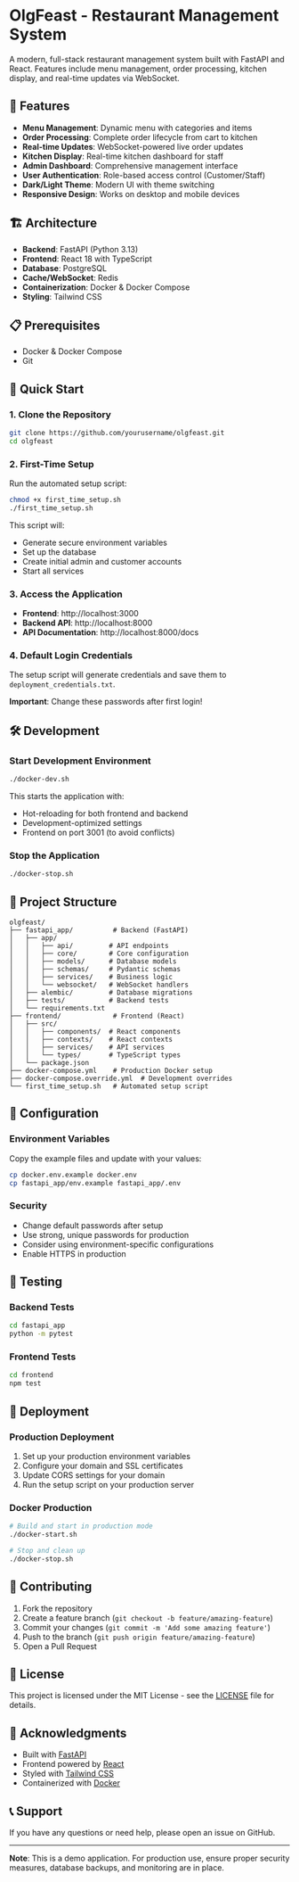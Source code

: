 # OlgFeast - Restaurant Management System

A modern, full-stack restaurant management system built with FastAPI and React. Features include menu management, order processing, kitchen display, and real-time updates via WebSocket.

## 🚀 Features

- **Menu Management**: Dynamic menu with categories and items
- **Order Processing**: Complete order lifecycle from cart to kitchen
- **Real-time Updates**: WebSocket-powered live order updates
- **Kitchen Display**: Real-time kitchen dashboard for staff
- **Admin Dashboard**: Comprehensive management interface
- **User Authentication**: Role-based access control (Customer/Staff)
- **Dark/Light Theme**: Modern UI with theme switching
- **Responsive Design**: Works on desktop and mobile devices

## 🏗️ Architecture

- **Backend**: FastAPI (Python 3.13)
- **Frontend**: React 18 with TypeScript
- **Database**: PostgreSQL
- **Cache/WebSocket**: Redis
- **Containerization**: Docker & Docker Compose
- **Styling**: Tailwind CSS

## 📋 Prerequisites

- Docker & Docker Compose
- Git

## 🚀 Quick Start

### 1. Clone the Repository

```bash
git clone https://github.com/yourusername/olgfeast.git
cd olgfeast
```

### 2. First-Time Setup

Run the automated setup script:

```bash
chmod +x first_time_setup.sh
./first_time_setup.sh
```

This script will:
- Generate secure environment variables
- Set up the database
- Create initial admin and customer accounts
- Start all services

### 3. Access the Application

- **Frontend**: http://localhost:3000
- **Backend API**: http://localhost:8000
- **API Documentation**: http://localhost:8000/docs

### 4. Default Login Credentials

The setup script will generate credentials and save them to `deployment_credentials.txt`. 

**Important**: Change these passwords after first login!

## 🛠️ Development

### Start Development Environment

```bash
./docker-dev.sh
```

This starts the application with:
- Hot-reloading for both frontend and backend
- Development-optimized settings
- Frontend on port 3001 (to avoid conflicts)

### Stop the Application

```bash
./docker-stop.sh
```

## 📁 Project Structure

```
olgfeast/
├── fastapi_app/          # Backend (FastAPI)
│   ├── app/
│   │   ├── api/         # API endpoints
│   │   ├── core/        # Core configuration
│   │   ├── models/      # Database models
│   │   ├── schemas/     # Pydantic schemas
│   │   ├── services/    # Business logic
│   │   └── websocket/   # WebSocket handlers
│   ├── alembic/         # Database migrations
│   ├── tests/           # Backend tests
│   └── requirements.txt
├── frontend/             # Frontend (React)
│   ├── src/
│   │   ├── components/  # React components
│   │   ├── contexts/    # React contexts
│   │   ├── services/    # API services
│   │   └── types/       # TypeScript types
│   └── package.json
├── docker-compose.yml    # Production Docker setup
├── docker-compose.override.yml  # Development overrides
└── first_time_setup.sh   # Automated setup script
```

## 🔧 Configuration

### Environment Variables

Copy the example files and update with your values:

```bash
cp docker.env.example docker.env
cp fastapi_app/env.example fastapi_app/.env
```

### Security

- Change default passwords after setup
- Use strong, unique passwords for production
- Consider using environment-specific configurations
- Enable HTTPS in production

## 🧪 Testing

### Backend Tests

```bash
cd fastapi_app
python -m pytest
```

### Frontend Tests

```bash
cd frontend
npm test
```

## 🚀 Deployment

### Production Deployment

1. Set up your production environment variables
2. Configure your domain and SSL certificates
3. Update CORS settings for your domain
4. Run the setup script on your production server

### Docker Production

```bash
# Build and start in production mode
./docker-start.sh

# Stop and clean up
./docker-stop.sh
```

## 🤝 Contributing

1. Fork the repository
2. Create a feature branch (`git checkout -b feature/amazing-feature`)
3. Commit your changes (`git commit -m 'Add some amazing feature'`)
4. Push to the branch (`git push origin feature/amazing-feature`)
5. Open a Pull Request

## 📝 License

This project is licensed under the MIT License - see the [LICENSE](LICENSE) file for details.

## 🙏 Acknowledgments

- Built with [FastAPI](https://fastapi.tiangolo.com/)
- Frontend powered by [React](https://reactjs.org/)
- Styled with [Tailwind CSS](https://tailwindcss.com/)
- Containerized with [Docker](https://www.docker.com/)

## 📞 Support

If you have any questions or need help, please open an issue on GitHub.

---

**Note**: This is a demo application. For production use, ensure proper security measures, database backups, and monitoring are in place.